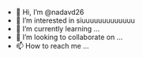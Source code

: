 - 👋 Hi, I’m @nadavd26
- 👀 I’m interested in siuuuuuuuuuuuuu
- 🌱 I’m currently learning ...
- 💞️ I’m looking to collaborate on ...
- 📫 How to reach me ...

<!---
nadavd26/nadavd26 is a ✨ special ✨ repository because its `README.md` (this file) appears on your GitHub profile.
You can click the Preview link to take a look at your changes.
--->
